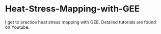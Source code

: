 # Heat-Stress-Mapping-with-GEE
I get to practice heat stress mapping with GEE. Detailed tutorials are found on Youtube.
